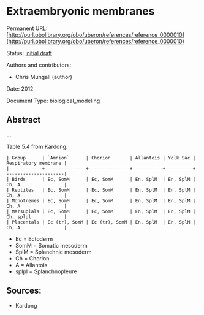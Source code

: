 # Extraembryonic membranes


Permanent URL: [http://purl.obolibrary.org/obo/uberon/references/reference_0000010](http://purl.obolibrary.org/obo/uberon/references/reference_0000010)

Status: [initial draft](http://purl.org/spar/pso/initial-draft)

Authors and contributors:

 * Chris Mungall (author)

Date: 2012

Document Type: biological_modeling

## Abstract
...


Table 5.4 from Kardong:

    | Group      | `Amnion`      | Chorion       | Allantois | Yolk Sac | Respiratory membrane |
    |------------+---------------+---------------+-----------+----------+----------------------|
    | Birds      | Ec, SomM      | Ec, SomM      | En, SplM  | En, SplM | Ch, A                |
    | Reptiles   | Ec, SomM      | Ec, SomM      | En, SplM  | En, SplM | Ch, A                |
    | Monotremes | Ec, SomM      | Ec, SomM      | En, SplM  | En, SplM | Ch, A                |
    | Marsupials | Ec, SomM      | Ec, SomM      | En, SplM  | En, SplM | Ch, splpl            |
    | Placentals | Ec (tr), SomM | Ec (tr), SomM | En, SplM  | En, SplM | Ch, A                |

 * Ec = Ectoderm
 * SomM = Somatic mesoderm
 * SplM = Splanchnic mesoderm
 * Ch = Chorion
 * A = Allantois
 * splpl = Splanchnopleure

## Sources:
 * Kardong




